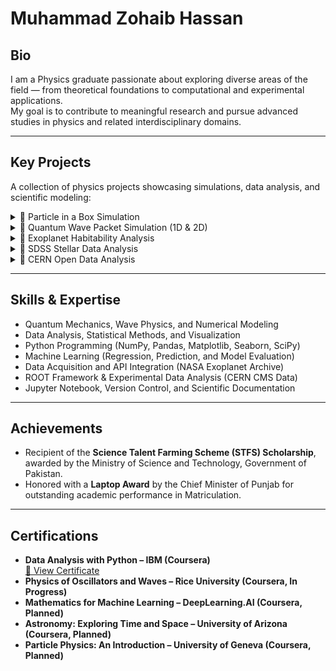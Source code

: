 # Muhammad Zohaib Hassan

## Bio

I am a Physics graduate passionate about exploring diverse areas of the field — from theoretical foundations to computational and experimental applications.  
My goal is to contribute to meaningful research and pursue advanced studies in physics and related interdisciplinary domains.

---

## Key Projects

A collection of physics projects showcasing simulations, data analysis, and scientific modeling:

<details>
<summary>🔹 Particle in a Box Simulation</summary>

Developed a Python simulation of a quantum particle in a 1D infinite potential well.  
Computed energy levels, wavefunctions, and probability densities, visualizing the effects of box length and particle mass.  
For more insights, [🔗 View Project](https://github.com/mzohaibh17-pixel/Quantum-Particle-in-a-Box).

</details>

<details>
<summary>🔹 Quantum Wave Packet Simulation (1D & 2D)</summary>

Simulated quantum wave packets in 1D and 2D potential wells.  
Visualized wavefunctions, probability densities, and time evolution animations to study interference and confinement effects.  
For more insights, [🔗 View Project](https://github.com/mzohaibh17-pixel/Quantum_Wave_Packets_1D_2D).

</details>

<details>
<summary>🔹 Exoplanet Habitability Analysis</summary>

Analyzed the habitability of exoplanets (e.g., Proxima Centauri b) using real data from the NASA Exoplanet Archive.  
Computed stellar flux, equilibrium temperature, gravity, and tidal locking; visualized habitable zones relative to Earth.  
For more insights, [🔗 View Project](https://github.com/mzohaibh17-pixel/Exoplanet_Habitability_Analysis).

</details>

<details>
<summary>🔹 SDSS Stellar Data Analysis</summary>

Performed exploratory analysis and regression modeling on Sloan Digital Sky Survey (SDSS) stellar data.  
Predicted stellar redshifts using Linear, Ridge, and Polynomial Regression; visualized results using plots and correlation heatmaps.  
For more insights, [🔗 View Project](https://github.com/mzohaibh17-pixel/SDSS_Stellar_Data_Analysis).

</details>

<details>
<summary>🔹 CERN Open Data Analysis</summary>

Analyzed CMS LHC collision datasets using Python and the ROOT framework.  
Performed event selection, histogramming, and invariant mass reconstruction (e.g., Z → μ⁺μ⁻) to study Standard Model processes.  
For more insights, [🔗 View Project](https://github.com/mzohaibh17-pixel/CERN_Open_Data_Analysis).

</details>

---

## Skills & Expertise

- Quantum Mechanics, Wave Physics, and Numerical Modeling  
- Data Analysis, Statistical Methods, and Visualization  
- Python Programming (NumPy, Pandas, Matplotlib, Seaborn, SciPy)  
- Machine Learning (Regression, Prediction, and Model Evaluation)  
- Data Acquisition and API Integration (NASA Exoplanet Archive)  
- ROOT Framework & Experimental Data Analysis (CERN CMS Data)  
- Jupyter Notebook, Version Control, and Scientific Documentation  

---

## Achievements

- Recipient of the **Science Talent Farming Scheme (STFS) Scholarship**, awarded by the Ministry of Science and Technology, Government of Pakistan.  
- Honored with a **Laptop Award** by the Chief Minister of Punjab for outstanding academic performance in Matriculation.

---

## Certifications

- **Data Analysis with Python – IBM (Coursera)**  
  [🔗 View Certificate](https://coursera.org/verify/2SAYU4G1SHWW)  
- **Physics of Oscillators and Waves – Rice University (Coursera, In Progress)**  
- **Mathematics for Machine Learning – DeepLearning.AI (Coursera, Planned)**  
- **Astronomy: Exploring Time and Space – University of Arizona (Coursera, Planned)**  
- **Particle Physics: An Introduction – University of Geneva (Coursera, Planned)**
